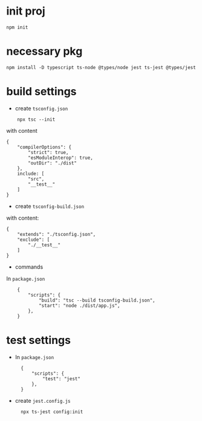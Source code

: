 init proj
================
    npm init

necessary pkg
================
    npm install -D typescript ts-node @types/node jest ts-jest @types/jest

build settings
===================
+ create `tsconfig.json`
```
    npx tsc --init
```
with content
```
{
    "compilerOptions": {
        "strict": true,
        "esModuleInterop": true,
        "outDir": "./dist"
    },
    include: [
        "src",
        "__test__"
    ]
}
```

+ create `tsconfig-build.json`

with content:
```
{
    "extends": "./tsconfig.json",
    "exclude": [
        "./__test__"
    ]
}
```

+ commands

In `package.json`
```
    {
        "scripts": {
            "build": "tsc --build tsconfig-build.json",
            "start": "node ./dist/app.js",
        },
    }
```

test settings
===============
+ In `package.json`
  ```
    {
        "scripts": {
            "test": "jest"
        },
    }
  ```

+ create `jest.config.js`
  ```
    npx ts-jest config:init
  ```